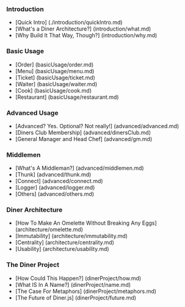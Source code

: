 ### Introduction
  * [Quick Intro] (./introduction/quickIntro.md)
  * [What's a Diner Architecture?] (introduction/what.md)
  * [Why Build It That Way, Though?] (introduction/why.md)
### Basic Usage
  * [Order] (basicUsage/order.md)
  * [Menu] (basicUsage/menu.md)
  * [Ticket] (basicUsage/ticket.md)
  * [Waiter] (basicUsage/waiter.md)
  * [Cook] (basicUsage/cook.md)
  * [Restaurant] (basicUsage/restaurant.md)
### Advanced Usage
  * [Advanced? Yes. Optional? Not really!] (advanced/advanced.md)
  * [Diners Club Membership] (advanced/dinersClub.md)
  * [General Manager and Head Chef] (advanced/gm.md)
### Middlemen
  * [What's A Middleman?] (advanced/middlemen.md)
  * [Thunk] (advanced/thunk.md)
  * [Connect] (advanced/connect.md)
  * [Logger] (advanced/logger.md)
  * [Others] (advanced/others.md)
### Diner Architecture
  * [How To Make An Omelette Without Breaking Any Eggs] (architecture/omelette.md)
  * [Immutability] (architecture/immutability.md)
  * [Centrality] (architecture/centrality.md)
  * [Usability] (architecture/usability.md)
### The Diner Project
  * [How Could This Happen?] (dinerProject/how.md)
  * [What IS In A Name?] (dinerProject/name.md)
  * [The Case For Metaphors] (dinerProject/metaphors.md)
  * [The Future of Diner.js] (dinerProject/future.md)